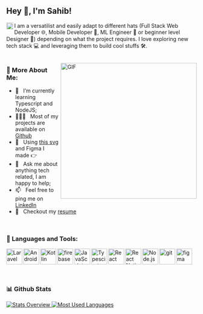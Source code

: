 ## Hey 👋, I'm Sahib!

<a href='https://www.linkedin.com/in/sepect/'><img align='left' alt="linkedin" src="https://upload.wikimedia.org/wikipedia/commons/thumb/8/81/LinkedIn_icon.svg/800px-LinkedIn_icon.svg.png" height='18px'/></a>

I am a versatilist and easily adapt to different hats (Full Stack Web Developer 🌐, Mobile Developer 📱, ML Engineer 🤖 or beginner level Designer 🎨) depending on what the project requires. I love exploring new tech stack 💻 and leveraging them to build cool stuffs 🛠️.
<br/>
<br/>

<img align="right" alt="GIF" src="https://raw.githubusercontent.com/rahul-jha98/rahul-jha98/main/techstack.gif" width="360px"/>
  
### 🧐 More About Me:

- 🌱 &nbsp; I’m currently learning Typescript and NodeJS;
- 👨🏻‍💻 &nbsp; Most of my projects are available on [Github](https://gitlab.com/sepect)
- 🎨 &nbsp; Using [this svg](https://storyset.com/illustration/javascript-frameworks/amico) and Figma I made 👉
- 💬 &nbsp; Ask me about anything tech related, I am happy to help;
- 📫 &nbsp; Feel free to ping me on [LinkedIn](https://www.linkedin.com/in/sepect/)
- 📝 &nbsp; Checkout my [resume](https://drive.google.com/file/d/1KO8-1Ub9n06qSiwDd10VepR7Al7cB29c/view?usp=sharing)

<br>

### 🔨 Languages and Tools:

<a href="https://laravel.com" target="_blank"> <img align="left" alt="Laravel" height ="42px" src="https://upload.wikimedia.org/wikipedia/commons/thumb/9/9a/Laravel.svg/1200px-Laravel.svg.png"> </a>
<a href="https://developer.android.com" target="_blank"> <img align="left" alt="Android" height ="42px" src="https://raw.githubusercontent.com/rahul-jha98/github_readme_icons/main/language_and_tools/square/android/android.svg"> </a>
<a href="https://kotlinlang.org" target="_blank"><img align="left" alt="Kotlin" height ="42px" src="https://raw.githubusercontent.com/rahul-jha98/github_readme_icons/main/language_and_tools/square/kotlin/kotlin.svg"></a>
<a href="https://firebase.google.com/" target="_blank"> <img align="left" src="https://raw.githubusercontent.com/rahul-jha98/github_readme_icons/main/language_and_tools/square/firebase/firebase.svg" alt="firebase" height ="42px"/> </a>
<a href="https://developer.mozilla.org/en-US/docs/Web/JavaScript" target="_blank"> <img align="left" alt="JavaScript" height ="42px"  src="https://raw.githubusercontent.com/rahul-jha98/github_readme_icons/main/language_and_tools/square/javascript/javascript.svg"> </a>
<a href="https://www.typescriptlang.org/" target="_blank"><img align="left" alt="Typescirpt" height ="42px" src="https://raw.githubusercontent.com/rahul-jha98/github_readme_icons/main/language_and_tools/square/typescript/typescript.svg"></a>
<a href="https://reactjs.org/" target="_blank"> <img align="left" alt="React" height ="42px" src="https://raw.githubusercontent.com/rahul-jha98/github_readme_icons/main/language_and_tools/square/react/react.svg"></a>
<a href="https://reactnative.dev/" target="_blank"> <img align="left" alt="React Native" height ="42px" src="https://cdn.worldvectorlogo.com/logos/react-native-1.svg"></a>
<a href="https://nodejs.org" target="_blank"><img align="left" alt="Node.js" height ="42px" src="https://raw.githubusercontent.com/rahul-jha98/github_readme_icons/main/language_and_tools/square/node/node.svg"></a>
<a href="https://git-scm.com/" target="_blank"> <img src="https://raw.githubusercontent.com/rahul-jha98/github_readme_icons/main/language_and_tools/square/git-scm/git-scm.svg" align="left" alt="git" height='42px'/> </a>
<a href="https://www.figma.com/" target="_blank"> <img src="https://raw.githubusercontent.com/rahul-jha98/github_readme_icons/main/language_and_tools/square/figma/figma.svg" alt="figma" height='42px'/> </a>

<br>

### 📊 Github Stats

<a href='https://github.com/sepect/github-stats-transparent'>
  
![Stats Overview](https://github-readme-stats.vercel.app/api?username=sepect&show_icons=true&theme=tokyonight)
![Most Used Languages](https://github-readme-stats.vercel.app/api/top-langs/?username=sepect&layout=compact)

</a>
